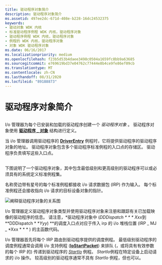 ```yaml
---
title: 驱动程序对象简介
description: 驱动程序对象简介
ms.assetid: 497ee2dc-671d-408e-b228-16dc24532375
keywords:
- 驱动对象 WDK 内核
- 标准驱动程序例程 WDK 内核，驱动程序对象
- 驱动程序例程 WDK 内核，驱动程序对象
- 例程的 WDK 内核，驱动程序对象
- 对象 WDK 驱动程序对象
ms.date: 06/16/2017
ms.localizationpriority: medium
ms.openlocfilehash: f23b5d53b4daee3498c0504a1659fc8bb9a63685
ms.sourcegitcommit: e769619bd37e04762c77444e8b4ce9fe86ef09cb
ms.translationtype: MT
ms.contentlocale: zh-CN
ms.lasthandoff: 08/31/2020
ms.locfileid: "89188873"
---
```

# <a name="introduction-to-driver-objects"></a>驱动程序对象简介


## <a href="" id="ddk-introduction-to-driver-objects-kg"></a>


I/o 管理器为每个已安装和加载的驱动程序创建一个 *驱动程序对象* 。 驱动程序对象使用 [**驱动程序 \_ 对象**](/windows-hardware/drivers/ddi/wdm/ns-wdm-_driver_object) 结构进行定义。

当 i/o 管理器调用驱动程序的 [**DriverEntry**](/windows-hardware/drivers/ddi/wdm/nc-wdm-driver_initialize) 例程时，它将提供驱动程序的驱动程序对象的地址。 驱动程序对象包含多个驱动程序标准例程的入口点的存储区。 驱动程序负责填写这些入口点。

## <a href="" id="driver-object-illustration"></a>


下图说明了一个驱动程序对象，其中包含最低级别和更高级别的驱动程序可以或必须具有的系统定义标准例程集。

名称旁边带有星号的每个标准例程都接收 i/o 请求数据包 (IRP) 作为输入。 每个标准例程还会接收指向 i/o 请求的目标设备对象的指针。

![阐释驱动程序对象的关系图](images/24drvobj.png)

I/o 管理器定义驱动程序对象类型并使用驱动程序对象来注册和跟踪有关已加载映像的驱动程序的信息。 请注意，*驱动程序对象中 (*DDDispatch * * * Xxx*到**DDDispatch * **Yyy*) **的调度入口点对应于传入 irp 的 i/o 堆栈位置 (IRP \_ MJ \_ *Xxx * * * ) 的主函数代码。

I/o 管理器首先将每个 IRP 路由到驱动程序提供的调度例程。 最低级别驱动程序的调度例程通常会调用 i/o 支持例程 ([**IoStartPacket**](/windows-hardware/drivers/ddi/ntifs/nf-ntifs-iostartpacket)) 来排队 (，或将具有有效参数的每个 IRP 的) 传递到驱动程序的 [*StartIo*](/windows-hardware/drivers/ddi/wdm/nc-wdm-driver_startio) 例程。 *StartIo*例程在特定设备上启动请求的 i/o 操作。 较高级别的驱动程序通常不具有 *StartIo* 例程，但也可以。

 

